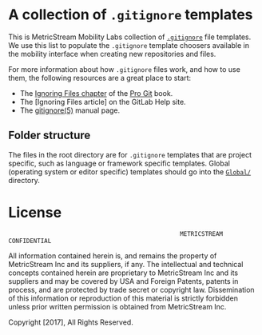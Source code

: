 # A collection of `.gitignore` templates

This is MetricStream Mobility Labs collection of [`.gitignore`][man] file templates.
We use this list to populate the `.gitignore` template choosers available
in the mobility interface when creating new repositories and files.

For more information about how `.gitignore` files work, and how to use them,
the following resources are a great place to start:

- The [Ignoring Files chapter][chapter] of the [Pro Git][progit] book.
- The [Ignoring Files article] on the GitLab Help site.
- The [gitignore(5)][man] manual page.

[man]: http://git-scm.com/docs/gitignore
[chapter]: http://git-scm.com/book/en/Git-Basics-Recording-Changes-to-the-Repository#Ignoring-Files
[progit]: http://git-scm.com/book

## Folder structure

The files in the root directory are for `.gitignore` templates that are
project specific, such as language or framework specific templates.
Global (operating system or editor specific) templates should go into the
[`Global/`](./Global) directory.



# License
 
 						                            METRICSTREAM CONFIDENTIAL
 
  All information contained herein is, and remains the property of MetricStream Inc and its suppliers, if any.  The intellectual and technical concepts contained herein are proprietary to MetricStream Inc and its suppliers and may be 
 covered by USA and Foreign Patents, patents in process, and are protected by trade secret or copyright law. Dissemination of this 
 information or reproduction of this material  is strictly forbidden unless prior written permission is obtained from MetricStream Inc.

Copyright [2017], All Rights Reserved.